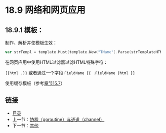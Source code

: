 # 18.9 网络和网页应用

## 18.9.1 模板：

制作、解析并使模板生效：

```go        
var strTempl = template.Must(template.New("TName").Parse(strTemplateHTML))
```

在网页应用中使用HTML过滤器过滤HTML特殊字符：
    
`{{html .}}` 或者通过一个字段 `FieldName {{ .FieldName |html }}`

使用缓存模板（参考[章节15.7](15.7.html)） 

## 链接

- [目录](directory.html)
- 上一节：[协程（goroutine）与通道（channel）](18.8.html)
- 下一节：[其他](18.10.html)
